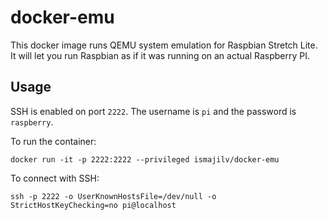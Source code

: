 
# docker-emu

This docker image runs QEMU system emulation for Raspbian Stretch Lite. 
It will let you run Raspbian as if it was running on an actual Raspberry PI. 

## Usage

SSH is enabled on port `2222`. The username is `pi` and the password is `raspberry`. 

To run the container:

`docker run -it -p 2222:2222 --privileged ismajilv/docker-emu`

To connect with SSH:

`ssh -p 2222 -o UserKnownHostsFile=/dev/null -o StrictHostKeyChecking=no pi@localhost`
